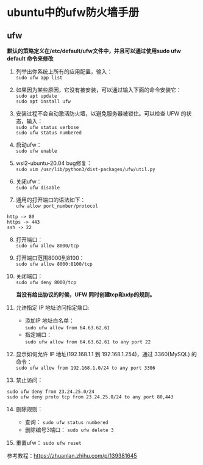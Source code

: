 # ubuntu中的ufw防火墙手册

## ufw

**默认的策略定义在/etc/default/ufw文件中，并且可以通过使用sudo ufw default <policy> <chain>命令来修改**

1. 列举出你系统上所有的应用配置，输入：  
`sudo ufw app list`


2. 如果因为某些原因，它没有被安装，可以通过输入下面的命令安装它：  
`sudo apt update`  
`sudo apt install ufw`  

3. 安装过程不会自动激活防火墙，以避免服务器被锁住。可以检查 UFW 的状态，输入：  
`sudo ufw status verbose`  
`sudo ufw status numbered`  

4. 启动ufw：  
`sudo ufw enable`  

5. wsl2-ubuntu-20.04 bug修复：  
`sudo vim /usr/lib/python3/dist-packages/ufw/util.py`  


6. 关闭ufw：  
`sudo ufw disable`  

7. 通用的打开端口的语法如下：  
`ufw allow port_number/protocol`  
```
http -> 80 
https -> 443 
ssh -> 22
```

8. 打开端口：  
`sudo ufw allow 8000/tcp`

9. 打开端口范围8000到8100：  
`sudo ufw allow 8000:8100/tcp`

10. 关闭端口：  
`sudo ufw deny 8000/tcp`

    **当没有给出协议的时候，UFW 同时创建tcp和udp的规则。**
    
11. 允许指定 IP 地址访问指定端口:  
    * 添加IP 地址白名单：  
    `sudo ufw allow from 64.63.62.61`
    * 指定端口：  
    `sudo ufw allow from 64.63.62.61 to any port 22`

12. 显示如何允许 IP 地址(192.168.1.1 到 192.168.1.254)，通过 3360(MySQL) 的命令：  
`sudo ufw allow from 192.168.1.0/24 to any port 3306`

13. 禁止访问：  
```
sudo ufw deny from 23.24.25.0/24
sudo ufw deny proto tcp from 23.24.25.0/24 to any port 80,443
```

14. 删除规则：  
    * 查询：
    `sudo ufw status numbered`
    * 删除编号3端口：
    `sudo ufw delete 3`

15. 重置ufw：
`sudo ufw reset`


参考教程：<https://zhuanlan.zhihu.com/p/139381645>  







